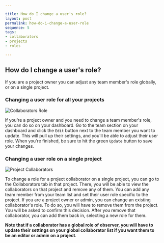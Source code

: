 ```yaml
---

title: How do I change a user's role?
layout: post
permalink: how-do-i-change-a-user-role
sequence: 5
tags:
- collaborators
- projects
- roles

---
```


## How do I change a user's role? 
If you are a project owner you can adjust any team member's role globally, or on a single project.

### Changing a user role for all your projects 

![Collaborators Role](https://s3.amazonaws.com/beegit-images/helpImages/collaborators-notifications.png) 

If you're a project owner and you need to change a team member's role, you can do so on your dashboard. Go to the team section on your dashboard and click the `Edit` button next to the team member you want to update. This will pull up their settings, and you'll be able to adjust their user role. When you're finished, be sure to hit the green `Update` button to save your changes. 

### Changing a user role on a single project 

![Project Collaborators](https://s3.amazonaws.com/beegit-images/helpImages/project-collaborators-email.png) 

To change a role for a project collaborator on a single project, you can go to the Collaborators tab in that project. There, you will be able to view the collaborators on that project and remove any of them. You can add any team member from your team list and set their user role specific to the project. If you are a project owner or admin, you can change an existing collaborator's role. To do so, you will have to remove them from the project. You will be asked to confirm this decision. After you remove that collaborator, you can add them back in, selecting a new role for them. 

**Note that if a collaborator has a global role of observer, you will have to update their settings on your global collaborator list if you want them to be an editor or admin on a project.**
